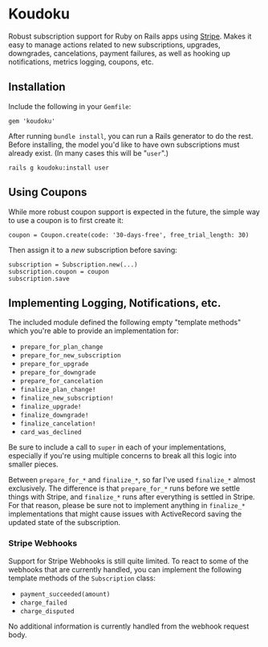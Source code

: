 # Koudoku

Robust subscription support for Ruby on Rails apps using [Stripe](https://stripe.com). Makes it easy to manage actions related to new subscriptions, upgrades, downgrades, cancelations, payment failures, as well as hooking up notifications, metrics logging, coupons, etc.

## Installation

Include the following in your `Gemfile`:

    gem 'koudoku'
    
After running `bundle install`, you can run a Rails generator to do the rest. Before installing, the model you'd like to have own subscriptions must already exist. (In many cases this will be "`user`".)

    rails g koudoku:install user

## Using Coupons

While more robust coupon support is expected in the future, the simple way to use a coupon is to first create it:

    coupon = Coupon.create(code: '30-days-free', free_trial_length: 30)
    
Then assign it to a _new_ subscription before saving:

    subscription = Subscription.new(...)
    subscription.coupon = coupon
    subscription.save
    
## Implementing Logging, Notifications, etc.

The included module defined the following empty "template methods" which you're able to provide an implementation for:

 - `prepare_for_plan_change`
 - `prepare_for_new_subscription`
 - `prepare_for_upgrade`
 - `prepare_for_downgrade`
 - `prepare_for_cancelation`
 - `finalize_plan_change!`
 - `finalize_new_subscription!`
 - `finalize_upgrade!`
 - `finalize_downgrade!`
 - `finalize_cancelation!`
 - `card_was_declined`
 
Be sure to include a call to `super` in each of your implementations, especially if you're using multiple concerns to break all this logic into smaller pieces.

Between `prepare_for_*` and `finalize_*`, so far I've used `finalize_*` almost exclusively. The difference is that `prepare_for_*` runs before we settle things with Stripe, and `finalize_*` runs after everything is settled in Stripe. For that reason, please be sure not to implement anything in `finalize_*` implementations that might cause issues with ActiveRecord saving the updated state of the subscription.

### Stripe Webhooks

Support for Stripe Webhooks is still quite limited. To react to some of the webhooks that are currently handled, you can implement the following template methods of the `Subscription` class:

  - `payment_succeeded(amount)`
  - `charge_failed`
  - `charge_disputed`
  
No additional information is currently handled from the webhook request body.